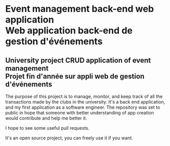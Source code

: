 # Event management back-end web application <br /> Web application back-end de gestion d'événements


## University project CRUD application of event management <br /> Projet fin d'année sur appli web de gestion d'événements




The purpose of this project is to manage, monitor, and keep track of all the transactions made by the clubs in the university.
It's a back end application, and my first application as a software engineer. The repository was set to public in hope that someone with better understanding of app 
creation would contribute and help me better it.

I hope to see some useful pull requests.

It's an open source project, you can freely use it if you want.
